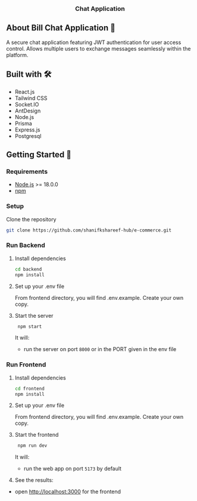 <p align="center" style="margin-top: 120px">

  <h3 align="center">Chat Application</h3>


</p>

## About Bill Chat Application 🏓

A secure chat application featuring JWT authentication for user access control. Allows multiple users to exchange messages seamlessly within the platform.



## Built with 🛠️

- React.js
- Tailwind CSS
- Socket.IO
- AntDesign
- Node.js
- Prisma
- Express.js
- Postgresql
  

## Getting Started 🚀

### Requirements

- [Node.js](https://nodejs.org/en/) >= 18.0.0
- [npm](https://npm.io/)


### Setup 

Clone the repository

   ```sh
   git clone https://github.com/shanifkshareef-hub/e-commerce.git
   ```

### Run Backend

1. Install dependencies

   ```sh
   cd backend
   npm install
   ```

2. Set up your .env file

   From frontend directory, you will find .env.example. Create your
   own copy.

   
3. Start the server

   ```sh
    npm start
   ```

   It will:

   - run the server on port `8000` or in the PORT given in the env file


### Run Frontend

1. Install dependencies

   ```sh
   cd frontend
   npm install
   ```

2. Set up your .env file

   From frontend directory, you will find .env.example. Create your
   own copy.



3. Start the frontend

   ```sh
    npm run dev
   ```

   It will:

   - run the web app on port `5173` by default

4. See the results:

- open [http://localhost:3000](http://localhost:5173) for the frontend

